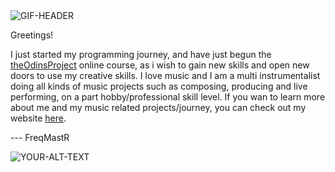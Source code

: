 
<picture>
<source media="(prefers-color-scheme: dark)" srcset="https://media1.giphy.com/media/v1.Y2lkPTc5MGI3NjExYnJrZ3IzbHo1eHFtaHU2NjkyY2t4enB2NWdzMXgwMGhvZnM2aDZoMiZlcD12MV9pbnRlcm5hbF9naWZfYnlfaWQmY3Q9Zw/cuHjncTuHW40g/giphy.gif">
 <source media="(prefers-color-scheme: light)" srcset="https://media1.giphy.com/media/v1.Y2lkPTc5MGI3NjExYnJrZ3IzbHo1eHFtaHU2NjkyY2t4enB2NWdzMXgwMGhvZnM2aDZoMiZlcD12MV9pbnRlcm5hbF9naWZfYnlfaWQmY3Q9Zw/cuHjncTuHW40g/giphy.gif">
 <img alt="GIF-HEADER" src="https://media1.giphy.com/media/v1.Y2lkPTc5MGI3NjExYnJrZ3IzbHo1eHFtaHU2NjkyY2t4enB2NWdzMXgwMGhvZnM2aDZoMiZlcD12MV9pbnRlcm5hbF9naWZfYnlfaWQmY3Q9Zw/cuHjncTuHW40g/giphy.gif">
</picture>



Greetings!

I just started my programming journey, 
and have just begun the [theOdinsProject](https://www.theodinproject.com) online course,
as i wish to gain new skills and open new doors to use my creative skills.
I love music and I am a multi instrumentalist doing all kinds of music projects such as 
composing, producing and live performing, on a part hobby/professional skill level.
If you wan to learn more about me and my music related projects/journey, 
you can check out my website [here](https://papjort.wixsite.com/freqmastr).


--- FreqMastR

<picture>
 <source media="(prefers-color-scheme: dark)" srcset="https://media1.giphy.com/media/v1.Y2lkPTc5MGI3NjExdGVuajN3cGU1ZGQ0ZmQ5ZmF3MTYycWQ0MG00NG4wZms3ZzE4bHRkcSZlcD12MV9pbnRlcm5hbF9naWZfYnlfaWQmY3Q9Zw/fL9klV2v0NK2GhQ9IY/giphy.gif">
 <source media="(prefers-color-scheme: light)" srcset="https://media1.giphy.com/media/v1.Y2lkPTc5MGI3NjExdGVuajN3cGU1ZGQ0ZmQ5ZmF3MTYycWQ0MG00NG4wZms3ZzE4bHRkcSZlcD12MV9pbnRlcm5hbF9naWZfYnlfaWQmY3Q9Zw/fL9klV2v0NK2GhQ9IY/giphy.gif">
 <img alt="YOUR-ALT-TEXT" src="https://media1.giphy.com/media/v1.Y2lkPTc5MGI3NjExdGVuajN3cGU1ZGQ0ZmQ5ZmF3MTYycWQ0MG00NG4wZms3ZzE4bHRkcSZlcD12MV9pbnRlcm5hbF9naWZfYnlfaWQmY3Q9Zw/fL9klV2v0NK2GhQ9IY/giphy.gif">
</picture>

<h1 align="center"/h1>
<!---
FreqMastR/FreqMastR is a ✨ special ✨ repository because its `README.md` (this file) appears on your GitHub profile.
You can click the Preview link to take a look at your changes.
--->
